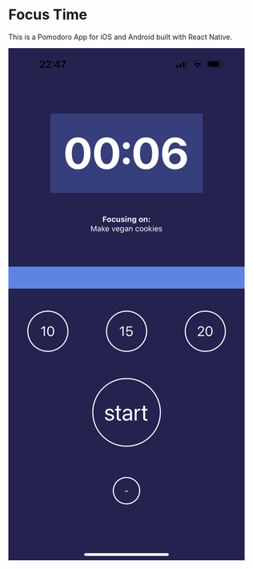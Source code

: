 # Focus Time
This is a Pomodoro App for iOS and Android built with React Native.

![focus time screenshot](screenshot/focus-time.png)